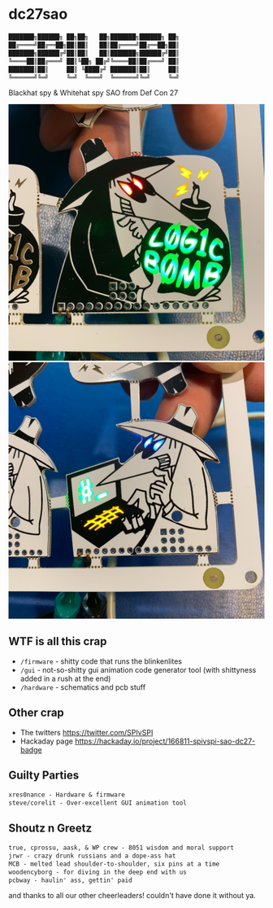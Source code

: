# dc27sao

	███████╗██████╗ ██╗██╗   ██╗███████╗██████╗ ██╗
	██╔════╝██╔══██╗██║██║   ██║██╔════╝██╔══██╗██║
	███████╗██████╔╝██║██║   ██║███████╗██████╔╝██║
	╚════██║██╔═══╝ ██║╚██╗ ██╔╝╚════██║██╔═══╝ ██║
	███████║██║     ██║ ╚████╔╝ ███████║██║     ██║
	╚══════╝╚═╝     ╚═╝  ╚═══╝  ╚══════╝╚═╝     ╚═╝

Blackhat spy &amp; Whitehat spy SAO from Def Con 27

![blackhat](img/spivspi-blackhat.jpg)
![whitehat](img/spivspi-whitehat.jpg)

## WTF is all this crap

- `/firmware` - shitty code that runs the blinkenlites
- `/gui` - not-so-shitty gui animation code generator tool (with shittyness added in a rush at the end)
- `/hardware` - schematics and pcb stuff

## Other crap

- The twitters https://twitter.com/SPIvSPI
- Hackaday page https://hackaday.io/project/166811-spivspi-sao-dc27-badge

## Guilty Parties

```
xres0nance - Hardware & firmware
steve/corelit - Over-excellent GUI animation tool
```

## Shoutz n Greetz

```
true, cprossu, aask, & WP crew - 8051 wisdom and moral support
jrwr - crazy drunk russians and a dope-ass hat
MCB - melted lead shoulder-to-shoulder, six pins at a time
woodencyborg - for diving in the deep end with us
pcbway - haulin' ass, gettin' paid
```

and thanks to all our other cheerleaders! couldn't have done it without ya.
